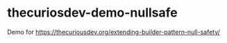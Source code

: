 # thecuriosdev-demo-nullsafe
Demo for https://thecuriousdev.org/extending-builder-pattern-null-safety/
